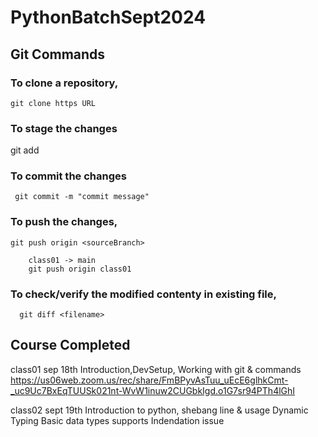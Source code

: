 # PythonBatchSept2024

## Git Commands

### To clone a repository,
    git clone https URL 
    
### To stage the changes 
   git add <filename>

### To commit the changes 
     git commit -m "commit message"


### To push the changes,
    git push origin <sourceBranch>

        class01 -> main 
        git push origin class01

### To check/verify the modified contenty in existing file,
      git diff <filename>
## Course Completed

class01 sep 18th 
  Introduction,DevSetup, Working with git & commands
https://us06web.zoom.us/rec/share/FmBPyvAsTuu_uEcE6glhkCmt-_uc9Uc7BxEqTUUSk021nt-WvW1inuw2CUGbkIgd.o1G7sr94PTh4lGhI

class02 sept 19th
     Introduction to python, 
     shebang line & usage 
     Dynamic Typing 
     Basic data types supports 
     Indendation issue


